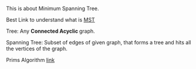 This is about Minimum Spanning Tree.

Best Link to understand what is <a href ="https://www.hackerearth.com/practice/algorithms/graphs/minimum-spanning-tree/tutorial/">MST</a>

Tree: Any <b>Connected Acyclic </b> graph.

Spanning Tree: Subset of edges of given graph, 
that forms a tree and hits all the vertices of the graph. 

Prims Algorithm <a href="https://github.com/phishman3579/java-algorithms-implementation/blob/master/src/com/jwetherell/algorithms/graph/Prim.java"> link </a>